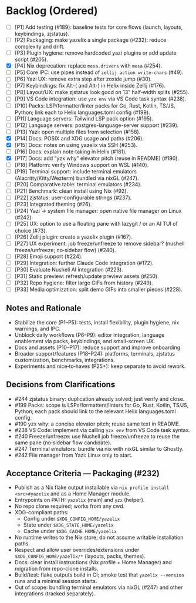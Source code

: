 # Backlog (Ordered)

- [ ] [P1] Add testing (#189): baseline tests for core flows (launch, layouts, keybindings, zjstatus).
- [ ] [P2] Packaging: make yazelix a single package (#232): reduce complexity and drift.
- [ ] [P3] Plugin hygiene: remove hardcoded yazi plugins or add update script (#205).
- [x] [P4] Nix deprecation: replace `mesa.drivers` with `mesa` (#254).
- [ ] [P5] Core IPC: use pipes instead of `zellij action write-chars` (#49).
- [ ] [P6] Yazi UX: remove extra step after zoxide jump (#30).
- [ ] [P7] Keybindings: fix Alt-( and Alt-) in Helix inside Zellij (#176).
- [ ] [P8] Layout/UX: make zjstatus look good on 13” half‑width splits (#255).
- [ ] [P9] VS Code integration: use `yzx env` via VS Code task syntax (#238).
- [ ] [P10] Packs: LSP/formatter/linter packs for Go, Rust, Kotlin, TS/JS, Python; link each to Helix languages.toml config (#199).
- [ ] [P11] Language servers: Tailwind LSP pack option (#195).
- [ ] [P12] Language servers: postgres-language-server support (#239).
- [ ] [P13] Yazi: open multiple files from selection (#158).
- [x] [P14] Docs: POSIX and XDG usage and paths (#206).
- [x] [P15] Docs: notes on using yazelix via SSH (#253).
- [ ] [P16] Docs: explain note‑taking in Helix (#181).
- [x] [P17] Docs: add “yzx why” elevator pitch (reuse in README) (#190).
- [ ] [P18] Platform: verify Windows support on WSL (#140).
- [ ] [P19] Terminal support: include terminal emulators (Alacritty/Kitty/Wezterm) bundled via nixGL (#247).
- [ ] [P20] Comparative table: terminal emulators (#234).
- [ ] [P21] Benchmark: clean install using Nix (#92).
- [ ] [P22] zjstatus: user‑configurable strings (#237).
- [ ] [P23] Integrated theming (#26).
- [ ] [P24] Yazi → system file manager: open native file manager on Linux (#242).
- [ ] [P25] UX: option to use a floating pane with lazygit / or an AI TUI of choice (#73).
- [ ] [P26] Zellij plugin: create a yazelix plugin (#167).
- [ ] [P27] UX experiment: job freeze/unfreeze to remove sidebar? (nushell freeze/unfreeze; no‑sidebar flow) (#240).
- [ ] [P28] Emoji support (#224).
- [ ] [P29] Integration: further Claude Code integration (#172).
- [ ] [P30] Evaluate Nushell AI integration (#223).
- [ ] [P31] Static preview: refresh/update preview assets (#250).
- [ ] [P32] Repo hygiene: filter large GIFs from history (#249).
- [ ] [P33] Media optimization: split demo GIFs into smaller pieces (#228).

## Notes and Rationale

- Stabilize the core (P1–P5): tests, install flexibility, plugin hygiene, nix warnings, and IPC.
- Unblock daily workflows (P6–P9): editor integration, language enablement via packs, keybindings, and small-screen UX.
- Docs and assets (P10–P17): reduce support and improve onboarding.
- Broader support/features (P18–P24): platforms, terminals, zjstatus customization, benchmarks, integrations.
- Experiments and nice‑to‑haves (P25+): keep separate to avoid rework.

## Decisions from Clarifications

- #244 zjstatus binary: duplication already solved; just verify and close.
- #199 Packs: scope is LSPs/formatters/linters for Go, Rust, Kotlin, TS/JS, Python; each pack should link to the relevant Helix languages.toml config.
- #190 yzx why: a concise elevator pitch; reuse same text in README.
- #238 VS Code: implement via calling `yzx env` from VS Code task syntax.
- #240 Freeze/unfreeze: use Nushell job freeze/unfreeze to reuse the same pane (no‑sidebar flow candidate).
- #247 Terminal emulators: bundle via nix with nixGL similar to Ghostty.
- #242 File manager from Yazi: Linux only to start.

## Acceptance Criteria — Packaging (#232)

- Publish as a Nix flake output installable via `nix profile install <src>#yazelix` and as a Home Manager module.
- Entrypoints on PATH: `yazelix` (main) and `yzx` (helper).
- No repo clone required; works from any cwd.
- XDG-compliant paths:
  - Config under `$XDG_CONFIG_HOME/yazelix`
  - State under `$XDG_STATE_HOME/yazelix`
  - Cache under `$XDG_CACHE_HOME/yazelix`
- No runtime writes to the Nix store; do not assume writable installation paths.
- Respect and allow user overrides/extensions under `$XDG_CONFIG_HOME/yazelix/*` (layouts, packs, themes).
- Docs: clear install instructions (Nix profile + Home Manager) and migration from repo-clone installs.
- Build/test: flake outputs build in CI; smoke test that `yazelix --version` runs and a minimal session starts.
- Out of scope: bundling terminal emulators via nixGL (#247) and other integrations (tracked separately).
